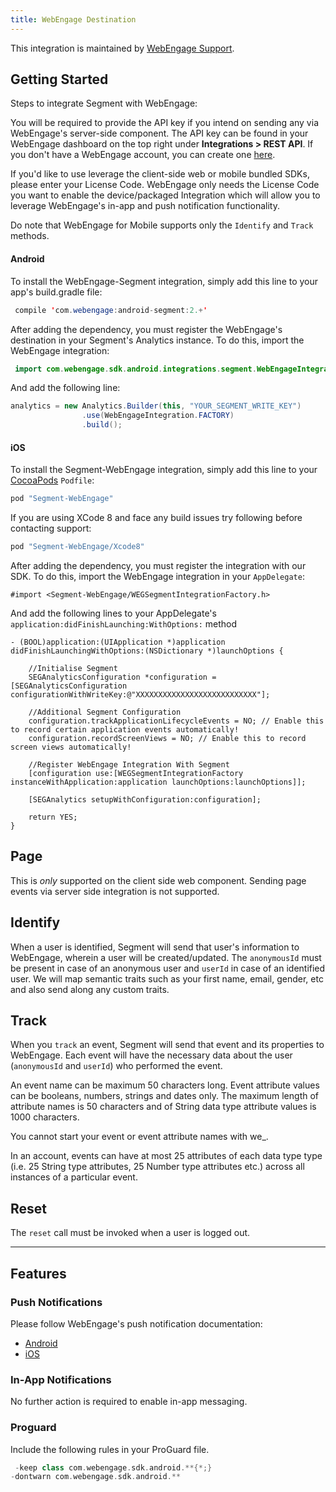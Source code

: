 ```yaml
---
title: WebEngage Destination
---
```


This integration is maintained by [WebEngage Support](mailto:support@webengage.com).

## Getting Started

Steps to integrate Segment with WebEngage:

You will be required to provide the API key if you intend on sending any via WebEngage's server-side component. The API key can be found in your WebEngage dashboard on the top right under **Integrations > REST API**. If you don't have a WebEngage account, you can create one [here](https://webengage.com/sign-up).

If you'd like to use leverage the client-side web or mobile bundled SDKs, please enter your License Code. WebEngage only needs the License Code you want to enable the device/packaged Integration which will allow you to leverage WebEngage's in-app and push notification functionality.

Do note that WebEngage for Mobile supports only the `Identify` and `Track` methods.

#### Android
To install the WebEngage-Segment integration, simply add this line to your app's  build.gradle file:

```java
 compile 'com.webengage:android-segment:2.+'
```

After adding the dependency, you must register the WebEngage's destination in your Segment's Analytics instance. To do this, import the WebEngage integration:

```java
 import com.webengage.sdk.android.integrations.segment.WebEngageIntegration;
```

And add the following line:

```java
analytics = new Analytics.Builder(this, "YOUR_SEGMENT_WRITE_KEY")
                .use(WebEngageIntegration.FACTORY)
                .build();
```

#### iOS

To install the Segment-WebEngage integration, simply add this line to your [CocoaPods](http://cocoapods.org) `Podfile`:

```ruby
pod "Segment-WebEngage"
```
If you are using XCode 8 and face any build issues try following before contacting support:

```ruby
pod "Segment-WebEngage/Xcode8"
```

After adding the dependency, you must register the integration with our SDK.  To do this, import the WebEngage integration in your `AppDelegate`:

```
#import <Segment-WebEngage/WEGSegmentIntegrationFactory.h>
```

And add the following lines to your AppDelegate's `application:didFinishLaunching:WithOptions:` method

```
- (BOOL)application:(UIApplication *)application didFinishLaunchingWithOptions:(NSDictionary *)launchOptions {

    //Initialise Segment
    SEGAnalyticsConfiguration *configuration = [SEGAnalyticsConfiguration configurationWithWriteKey:@"XXXXXXXXXXXXXXXXXXXXXXXXXXX"];

    //Additional Segment Configuration
    configuration.trackApplicationLifecycleEvents = NO; // Enable this to record certain application events automatically!
    configuration.recordScreenViews = NO; // Enable this to record screen views automatically!

    //Register WebEngage Integration With Segment
    [configuration use:[WEGSegmentIntegrationFactory instanceWithApplication:application launchOptions:launchOptions]];

    [SEGAnalytics setupWithConfiguration:configuration];

    return YES;
}
```

## Page

This is *only* supported on the client side web component. Sending page events via server side integration is not supported.

## Identify

When a user is identified, Segment will send that user's information to WebEngage, wherein a user will be created/updated. The `anonymousId` must be present in case of an anonymous user and `userId` in case of an identified user. We will map semantic traits such as your first name, email, gender, etc and also send along any custom traits.

## Track

When you `track` an event, Segment will send that event and its properties to WebEngage. Each event will have the necessary data about the user (`anonymousId` and `userId`) who performed the event.

An event name can be maximum 50 characters long. Event attribute values can be booleans, numbers, strings and dates only.
The maximum length of attribute names is 50 characters and of String data type attribute values is 1000 characters.

You cannot start your event or event attribute names with we_.

In an account, events can have at most 25 attributes of each data type type (i.e. 25 String type attributes, 25 Number type attributes etc.) across all instances of a particular event.

## Reset

The `reset` call must be invoked when a user is logged out.

- - -

## Features

### Push Notifications

Please follow WebEngage's push notification documentation:
- [Android](https://docs.webengage.com/docs/android-push-messaging)
- [iOS](https://docs.webengage.com/docs/ios-push-messaging)

### In-App Notifications
No further action is required to enable in-app messaging.

### Proguard
Include the following rules in your ProGuard file.

```groovy
 -keep class com.webengage.sdk.android.**{*;}
-dontwarn com.webengage.sdk.android.**
```
